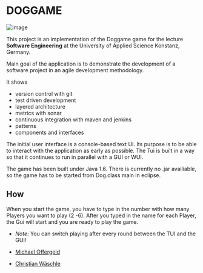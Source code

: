DOGGAME
==============
![image](https://www.dropbox.com/s/t8darti3q2t2pcx/dog.JPG)

<p>This project is an implementation of the Doggame game for the lecture <strong>Software Engineering</strong> at the University of Applied Science Konstanz, Germany.</p>

<p>Main goal of the application is to demonstrate the development of a software project in an agile development methodology. </p>

<p>It shows </p>

<ul>
<li>version control with git </li>
<li>test driven development</li>
<li>layered architecture</li>
<li>metrics with sonar</li>
<li>continuous integration with maven and jenkins</li>
<li>patterns</li>
<li>components and interfaces</li>
</ul><p>The initial user interface is a console-based text UI. Its purpose is to be able to interact with the application as early as possible. 
The Tui is built in a way so that it continues to run in parallel with a GUI or WUI.

The game has been built under Java 1.6. There is currently no .jar availiable, so the game has to be started from Dog.class main in eclipse.

## How
When you start the game, you have to type in the number with how many Players you want to play (2 -6). After you typed in the name for each Player, the Gui will start and you are ready to play the game.

* *Note*: You can switch playing after every round between the TUI and the GUI!



* [Michael Offergeld](mailto:miofferg@htwg-konstanz.de)
* [Christian Wäschle](mailto:chwaesch@htwg-konstanz.de)
</p></article>
  </div>

  </div>
</div>
